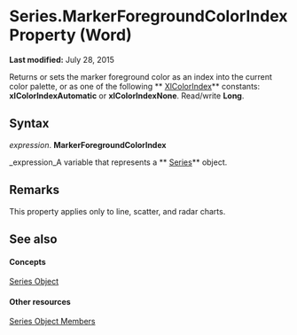 
# Series.MarkerForegroundColorIndex Property (Word)

 **Last modified:** July 28, 2015

Returns or sets the marker foreground color as an index into the current color palette, or as one of the following  ** [XlColorIndex](2d9f944e-70ea-04aa-9943-975d603f17ba.md)** constants: **xlColorIndexAutomatic** or **xlColorIndexNone**. Read/write  **Long**.

## Syntax

 _expression_. **MarkerForegroundColorIndex**

 _expression_A variable that represents a  ** [Series](212c323f-8acb-2ba7-1359-ab0f43268e77.md)** object.


## Remarks

This property applies only to line, scatter, and radar charts. 


## See also


#### Concepts


 [Series Object](212c323f-8acb-2ba7-1359-ab0f43268e77.md)
#### Other resources


 [Series Object Members](0bc84851-3f0a-15e0-ae2b-c36215709220.md)
